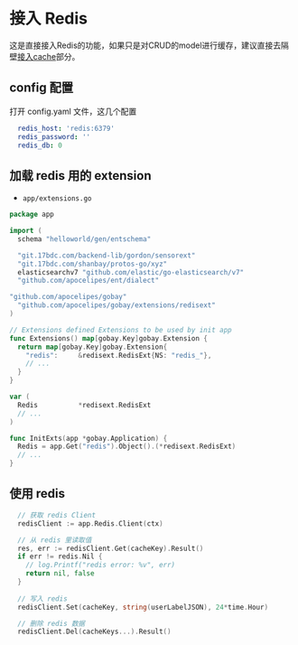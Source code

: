 # 接入 Redis

这是直接接入Redis的功能，如果只是对CRUD的model进行缓存，建议直接去隔壁[接入cache](ext_cache_cn.md)部分。

## config 配置

打开 config.yaml 文件，这几个配置

```yaml
  redis_host: 'redis:6379'
  redis_password: ''
  redis_db: 0
```

## 加载 redis 用的 extension

- `app/extensions.go`

```go
package app

import (
  schema "helloworld/gen/entschema"

  "git.17bdc.com/backend-lib/gordon/sensorext"
  "git.17bdc.com/shanbay/protos-go/xyz"
  elasticsearchv7 "github.com/elastic/go-elasticsearch/v7"
  "github.com/apocelipes/ent/dialect"

"github.com/apocelipes/gobay"
  "github.com/apocelipes/gobay/extensions/redisext"
)

// Extensions defined Extensions to be used by init app
func Extensions() map[gobay.Key]gobay.Extension {
  return map[gobay.Key]gobay.Extension{
    "redis":     &redisext.RedisExt{NS: "redis_"},
    // ...
  }
}

var (
  Redis          *redisext.RedisExt
  // ...
)

func InitExts(app *gobay.Application) {
  Redis = app.Get("redis").Object().(*redisext.RedisExt)
  // ...
}

```

## 使用 redis

```go
  // 获取 redis Client
  redisClient := app.Redis.Client(ctx)

  // 从 redis 里读取值
  res, err := redisClient.Get(cacheKey).Result()
  if err != redis.Nil {
    // log.Printf("redis error: %v", err)
    return nil, false
  }
  
  // 写入 redis
  redisClient.Set(cacheKey, string(userLabelJSON), 24*time.Hour)

  // 删除 redis 数据
  redisClient.Del(cacheKeys...).Result()
```
